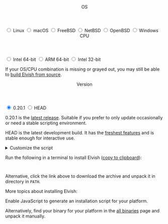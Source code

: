 <div class="has-js">
<form>

  <div class="control">
    <header>OS</header>
    <div class="widgets">
      <label class="option">
        <input type="radio" name="os" value="linux"/>
        Linux
      </label>
      <label class="option">
        <input type="radio" name="os" value="darwin"/>
        macOS
      </label>
      <label class="option">
        <input type="radio" name="os" value="freebsd"/>
        FreeBSD
      </label>
      <label class="option">
        <input type="radio" name="os" value="netbsd"/>
        NetBSD
      </label>
      <label class="option">
        <input type="radio" name="os" value="openbsd"/>
        OpenBSD
      </label>
      <label class="option">
        <input type="radio" name="os" value="windows"/>
        Windows
      </label>
    </div>
  </div>

  <div class="control">
    <header>CPU</header>
    <div class="widgets">
      <label class="option">
        <input type="radio" name="arch" value="amd64"/>
        Intel 64-bit
      </label>
      <label class="option">
        <input type="radio" name="arch" value="arm64"/>
        ARM 64-bit
      </label>
      <label class="option">
        <input type="radio" name="arch" value="386"/>
        Intel 32-bit
      </label>
    </div>
  </div>

  <div class="small-print">

If your OS/CPU combination is missing or grayed out, you may still be able to
<a href="https://github.com/elves/elvish/blob/master/docs/building.md" target="_blank">build
Elvish from source</a>.

  </div>

  <div class="control">
    <header>Version</header>
    <div class="widgets">
      <label class="option">
        <input type="radio" name="version" value="v0.20.1" checked/>
        0.20.1
      </label>
      <label class="option">
        <input type="radio" name="version" value="HEAD"/>
        HEAD
      </label>
    </div>
  </div>

  <div class="small-print">

0.20.1 is the [latest release](../blog/0.20.1-release-notes.html). Suitable if
you prefer to only update occasionally or need a stable scripting environment.

HEAD is the latest development build. It has the
<a href="https://github.com/elves/elvish/blob/master/0.21.0-release-notes.md" target="_blank">freshest
features</a> and is stable enough for interactive use.

  </div>

  <details>
    <summary>Customize the script</summary>
    <div class="advanced">
      <div class="control">
        <header>Install to</header>
        <div class="widgets">
          <input type="text" name="dir" placeholder="/usr/local/bin" />        
        </div>
      </div>
      <div class="control">
        <header>Sudo</header>
        <div class="widgets">
          <label class="option">
            <input type="radio" name="sudo" value="sudo" checked/>
            use <code>sudo</code>
          </label>
          <label class="option">
            <input type="radio" name="sudo" value="doas"/>
            use <code>doas</code>
          </label>
          <label class="option">
            <input type="radio" name="sudo" value="dont"/>
            don't use
          </label>
        </div>
      </div>
      <div class="small-print">
        Choose “don’t use” if you are running as
        <code>root</code> or installing to a directory you can write to.
        No effect on Windows.
      </div>
      <div class="control">
        <header>Mirror</header>
        <div class="widgets">
          <label class="option">
            <input type="radio" name="mirror" value="official" checked/>
            official
          </label>
          <label class="option">
            <input type="radio" name="mirror" value="tuna"/>
            TUNA
          </label>
        </div>
      </div>
      <div class="small-print">
        The <a href="https://mirrors.tuna.tsinghua.edu.cn" target="_blank">TUNA mirror site</a>
        is hosted in Tsinghua University, Beijing, China.
      </div>
    </div>
  </details>

</form>

Run the following in <span id="where">a terminal</span> to install Elvish
(<a href="#" onclick="copyScript(event)">copy to clipboard</a>):

<pre><code id="script">
</code></pre>

Alternative, click the link above to download the archive and unpack it in
directory in `PATH`.

More topics about installing Elvish:

</div>
<div class="no-js">

Enable JavaScript to generate an installation script for your platform.

Alternatively, find your binary for your platform in the
[all binaries](all-binaries.html) page and unpack it manually.

</div>
